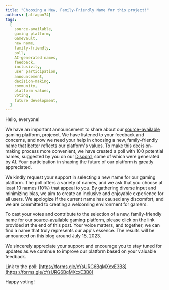 ```yaml
---
title: "Choosing a New, Family-Friendly Name for this project!"
authors: [alfagun74]
tags:
  [
    source-available,
    gaming platform,
    GameVault,
    new name,
    family-friendly,
    poll,
    AI-generated names,
    feedback,
    inclusivity,
    user participation,
    announcement,
    decision-making,
    community,
    platform values,
    voting,
    future development,
  ]
---
```


Hello, everyone!

We have an important announcement to share about our [source-available](https://en.wikipedia.org/wiki/Source-available_software) gaming platform, projeect. We have listened to your feedback and concerns, and now we need your help in choosing a new, family-friendly name that better reflects our platform's values. To make this decision-making process more convenient, we have created a poll with 100 potential names, suggested by you on our [Discord](https://discord.gg/NEdNen2dSu), some of which were generated by AI. Your participation in shaping the future of our platform is greatly appreciated.

We kindly request your support in selecting a new name for our gaming platform. The poll offers a variety of names, and we ask that you choose at least 10 names (10%) that appeal to you. By gathering diverse input and minimizing bias, we aim to create an inclusive and enjoyable experience for all users. We apologize if the current name has caused any discomfort, and we are committed to creating a welcoming environment for gamers.

To cast your votes and contribute to the selection of a new, family-friendly name for our [source-available](https://en.wikipedia.org/wiki/Source-available_software) gaming platform, please click on the link provided at the end of this post. Your voice matters, and together, we can find a name that truly represents our app's essence. The results will be announced on this blog around July 15, 2023.

We sincerely appreciate your support and encourage you to stay tuned for updates as we continue to improve our platform based on your valuable feedback.

Link to the poll: [https://forms.gle/cYsURG6BqMXcxE3B8](https://forms.gle/cYsURG6BqMXcxE3B8)

Happy voting!
